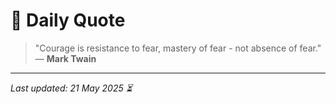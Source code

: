# 📜 Daily Quote

> "Courage is resistance to fear, mastery of fear - not absence of fear."  
> — **Mark Twain**

---

_Last updated: 21 May 2025 ⏳_
